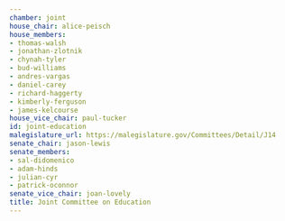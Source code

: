 ```yaml
---
chamber: joint
house_chair: alice-peisch
house_members:
- thomas-walsh
- jonathan-zlotnik
- chynah-tyler
- bud-williams
- andres-vargas
- daniel-carey
- richard-haggerty
- kimberly-ferguson
- james-kelcourse
house_vice_chair: paul-tucker
id: joint-education
malegislature_url: https://malegislature.gov/Committees/Detail/J14
senate_chair: jason-lewis
senate_members:
- sal-didomenico
- adam-hinds
- julian-cyr
- patrick-oconnor
senate_vice_chair: joan-lovely
title: Joint Committee on Education
---
```


